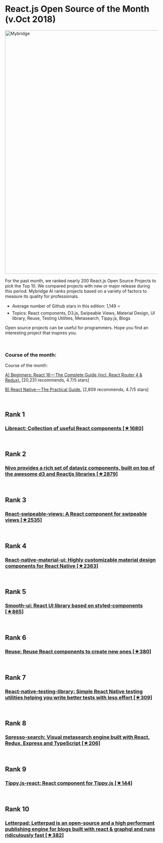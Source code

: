 # React.js Open Source of the Month (v.Oct 2018)

<img src="Oct-React-OpenSource.png" width="800" alt="Mybridge"></a>

For the past month, we ranked nearly 200 React.js Open Source Projects to pick the Top 10.
We compared projects with new or major release during this period. Mybridge AI ranks projects based on a variety of factors to measure its quality for professionals.

* Average number of Github stars in this edition: 1,149 ⭐️
* Topics: React components, D3.js, Swipeable Views, Material Design, UI library, Reuse, Testing Utilities, Metasearch, Tippy.js, Blogs

Open source projects can be useful for programmers. Hope you find an interesting project that inspires you.

<br>

### Course of the month:

Course of the month:

[A) Beginners: React 16 — The Complete Guide (incl. React Router 4 & Redux).](http://bit.ly/2CKGqkt) [20,231 recommends, 4.7/5 stars]

[B) React Native — The Practical Guide.](http://bit.ly/2EXg3Zu) [2,809 recommends, 4.7/5 stars]


<br>

## Rank 1
### [Libreact: Collection of useful React components [★1680]](https://github.com/streamich/libreact?utm_source=mybridge&utm_medium=blog&utm_campaign=read_more)


<br>

## Rank 2
### [Nivo provides a rich set of dataviz components, built on top of the awesome d3 and Reactjs libraries [★2879]](https://github.com/plouc/nivo?utm_source=mybridge&utm_medium=blog&utm_campaign=read_more)


<br>

## Rank 3
### [React-swipeable-views: A React component for swipeable views [★2535]](https://github.com/oliviertassinari/react-swipeable-views?utm_source=mybridge&utm_medium=blog&utm_campaign=read_more)


<br>

## Rank 4
### [React-native-material-ui: Highly customizable material design components for React Native [★2363]](https://github.com/xotahal/react-native-material-ui?utm_source=mybridge&utm_medium=blog&utm_campaign=read_more)


<br>

## Rank 5
### [Smooth-ui: React UI library based on styled-components  [★865]](https://github.com/smooth-code/smooth-ui?utm_source=mybridge&utm_medium=blog&utm_campaign=read_more)


<br>

## Rank 6
### [Reuse: Reuse React components to create new ones [★380]](https://github.com/diegohaz/reuse?utm_source=mybridge&utm_medium=blog&utm_campaign=read_more)


<br>

## Rank 7
### [React-native-testing-library: Simple React Native testing utilities helping you write better tests with less effort [★309]](https://github.com/callstack/react-native-testing-library?utm_source=mybridge&utm_medium=blog&utm_campaign=read_more)


<br>

## Rank 8
### [Spresso-search: Visual metasearch engine built with React, Redux, Express and TypeScript [★206]](https://github.com/JoshuaScript/spresso-search?utm_source=mybridge&utm_medium=blog&utm_campaign=read_more)


<br>

## Rank 9
### [Tippy.js-react: React component for Tippy.js [★144]](https://github.com/atomiks/tippy.js-react?utm_source=mybridge&utm_medium=blog&utm_campaign=read_more)


<br>

## Rank 10
### [Letterpad: Letterpad is an open-source and a high performant publishing engine for blogs built with react & graphql and runs ridiculously fast  [★382]](https://github.com/letterpad/letterpad?utm_source=mybridge&utm_medium=blog&utm_campaign=read_more)


                    
